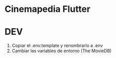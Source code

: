 # Cinemapedia Flutter

# DEV

1. Copiar el .env.template y renombrarlo a .env
2. Cambiar las variables de entorno (The MovieDB)
